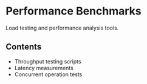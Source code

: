 # Performance Benchmarks

Load testing and performance analysis tools.

## Contents
- Throughput testing scripts
- Latency measurements
- Concurrent operation tests
